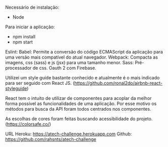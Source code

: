 Necessário de instalação:

- Node

Para iniciar a aplicação:

- npm install
- npm start

Eslint: 
Babel: Permite a conversão do código ECMAScript da aplicação para uma versão mais compatível do atual navegador.
Webpack: Compacta as imagens, css (sass) e js (jsx) para uma tamanho menor.
Sass: Pré-processador de css.
Oauth 2 com Firebase.

Utilizei um style guide bastante conhecido e atualmente é o mais indicado para ser seguido com React JS. (https://github.com/ronal2do/airbnb-react-styleguide)

React tem o intuito de utilizar de componentes para acoplar da melhor forma possível as funcionalidades de uma aplicação. Por esse motivo os métodos para busca da API foram todos centrados nos componentes. 

As escolhas de cores foram feitas buscando acessibilidade do projeto. (https://colorsafe.co/)

URL Heroku: https://atech-challenge.herokuapp.com
Github: https://github.com/rahsnts/atech-challenge
